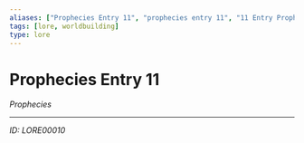 ```yaml
---
aliases: ["Prophecies Entry 11", "prophecies entry 11", "11 Entry Prophecies"]
tags: [lore, worldbuilding]
type: lore
---
```


# Prophecies Entry 11

*Prophecies*

---
*ID: LORE00010*